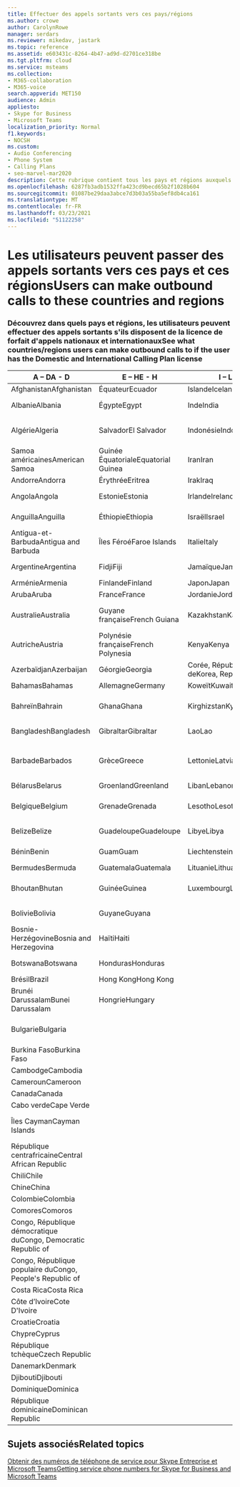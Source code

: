 ```yaml
---
title: Effectuer des appels sortants vers ces pays/régions
ms.author: crowe
author: CarolynRowe
manager: serdars
ms.reviewer: mikedav, jastark
ms.topic: reference
ms.assetid: e603431c-8264-4b47-ad9d-d2701ce318be
ms.tgt.pltfrm: cloud
ms.service: msteams
ms.collection:
- M365-collaboration
- M365-voice
search.appverid: MET150
audience: Admin
appliesto:
- Skype for Business
- Microsoft Teams
localization_priority: Normal
f1.keywords:
- NOCSH
ms.custom:
- Audio Conferencing
- Phone System
- Calling Plans
- seo-marvel-mar2020
description: Cette rubrique contient tous les pays et régions auxquels les utilisateurs peuvent passer des appels sortants s'ils ont un forfait d'appels.
ms.openlocfilehash: 6287fb3adb1532ffa423cd9becd65b2f1028b604
ms.sourcegitcommit: 01087be29daa3abce7d3b03a55ba5ef8db4ca161
ms.translationtype: MT
ms.contentlocale: fr-FR
ms.lasthandoff: 03/23/2021
ms.locfileid: "51122258"
---
```

# <a name="users-can-make-outbound-calls-to-these-countries-and-regions"></a><span data-ttu-id="4b2e4-103">Les utilisateurs peuvent passer des appels sortants vers ces pays et ces régions</span><span class="sxs-lookup"><span data-stu-id="4b2e4-103">Users can make outbound calls to these countries and regions</span></span>

### <a name="see-what-countriesregions-users-can-make-outbound-calls-to-if-the-user-has-the-domestic-and-international-calling-plan-license"></a><span data-ttu-id="4b2e4-104">Découvrez dans quels pays et régions, les utilisateurs peuvent effectuer des appels sortants s'ils disposent de la licence de forfait d'appels nationaux et internationaux</span><span class="sxs-lookup"><span data-stu-id="4b2e4-104">See what countries/regions users can make outbound calls to if the user has the Domestic and International Calling Plan license</span></span>

|<span data-ttu-id="4b2e4-105">**A – D**</span><span class="sxs-lookup"><span data-stu-id="4b2e4-105">**A - D**</span></span>| <span data-ttu-id="4b2e4-106">**E – H**</span><span class="sxs-lookup"><span data-stu-id="4b2e4-106">**E - H**</span></span>|<span data-ttu-id="4b2e4-107">**I – L**</span><span class="sxs-lookup"><span data-stu-id="4b2e4-107">**I - L**</span></span>|<span data-ttu-id="4b2e4-108">**M – O**</span><span class="sxs-lookup"><span data-stu-id="4b2e4-108">**M - O**</span></span>|<span data-ttu-id="4b2e4-109">**P – S**</span><span class="sxs-lookup"><span data-stu-id="4b2e4-109">**P - S**</span></span>|<span data-ttu-id="4b2e4-110">**T – Z**</span><span class="sxs-lookup"><span data-stu-id="4b2e4-110">**T - Z**</span></span>|
---|---|---|---|---|---|
|<span data-ttu-id="4b2e4-111">Afghanistan</span><span class="sxs-lookup"><span data-stu-id="4b2e4-111">Afghanistan</span></span>|<span data-ttu-id="4b2e4-112">Équateur</span><span class="sxs-lookup"><span data-stu-id="4b2e4-112">Ecuador</span></span> |<span data-ttu-id="4b2e4-113">Islande</span><span class="sxs-lookup"><span data-stu-id="4b2e4-113">Iceland</span></span> |<span data-ttu-id="4b2e4-114">Macao</span><span class="sxs-lookup"><span data-stu-id="4b2e4-114">Macau</span></span> |<span data-ttu-id="4b2e4-115">Pakistan</span><span class="sxs-lookup"><span data-stu-id="4b2e4-115">Pakistan</span></span> |<span data-ttu-id="4b2e4-116">Taïwan</span><span class="sxs-lookup"><span data-stu-id="4b2e4-116">Taiwan</span></span>   |
|<span data-ttu-id="4b2e4-117">Albanie</span><span class="sxs-lookup"><span data-stu-id="4b2e4-117">Albania</span></span>|<span data-ttu-id="4b2e4-118">Égypte</span><span class="sxs-lookup"><span data-stu-id="4b2e4-118">Egypt</span></span> |<span data-ttu-id="4b2e4-119">Inde</span><span class="sxs-lookup"><span data-stu-id="4b2e4-119">India</span></span> |<span data-ttu-id="4b2e4-120">Macédoine du Nord</span><span class="sxs-lookup"><span data-stu-id="4b2e4-120">Macedonia</span></span> |<span data-ttu-id="4b2e4-121">Palaos</span><span class="sxs-lookup"><span data-stu-id="4b2e4-121">Palau</span></span> |<span data-ttu-id="4b2e4-122">Tadjikistan</span><span class="sxs-lookup"><span data-stu-id="4b2e4-122">Tajikistan</span></span>   |
|<span data-ttu-id="4b2e4-123">Algérie</span><span class="sxs-lookup"><span data-stu-id="4b2e4-123">Algeria</span></span>|<span data-ttu-id="4b2e4-124">Salvador</span><span class="sxs-lookup"><span data-stu-id="4b2e4-124">El Salvador</span></span> |<span data-ttu-id="4b2e4-125">Indonésie</span><span class="sxs-lookup"><span data-stu-id="4b2e4-125">Indonesia</span></span> |<span data-ttu-id="4b2e4-126">Malawi</span><span class="sxs-lookup"><span data-stu-id="4b2e4-126">Malawi</span></span> |<span data-ttu-id="4b2e4-127">Autorité palestinienne</span><span class="sxs-lookup"><span data-stu-id="4b2e4-127">Palestinian Authority</span></span> |<span data-ttu-id="4b2e4-128">Tanzanie, République unie de</span><span class="sxs-lookup"><span data-stu-id="4b2e4-128">Tanzania, United Republic of</span></span>  |
|<span data-ttu-id="4b2e4-129">Samoa américaines</span><span class="sxs-lookup"><span data-stu-id="4b2e4-129">American Samoa</span></span>|<span data-ttu-id="4b2e4-130">Guinée Équatoriale</span><span class="sxs-lookup"><span data-stu-id="4b2e4-130">Equatorial Guinea</span></span> |<span data-ttu-id="4b2e4-131">Iran</span><span class="sxs-lookup"><span data-stu-id="4b2e4-131">Iran</span></span> |<span data-ttu-id="4b2e4-132">Malaisie</span><span class="sxs-lookup"><span data-stu-id="4b2e4-132">Malaysia</span></span> |<span data-ttu-id="4b2e4-133">Panama</span><span class="sxs-lookup"><span data-stu-id="4b2e4-133">Panama</span></span> | <span data-ttu-id="4b2e4-134">Thaïlande</span><span class="sxs-lookup"><span data-stu-id="4b2e4-134">Thailand</span></span>   |
|<span data-ttu-id="4b2e4-135">Andorre</span><span class="sxs-lookup"><span data-stu-id="4b2e4-135">Andorra</span></span> |<span data-ttu-id="4b2e4-136">Érythrée</span><span class="sxs-lookup"><span data-stu-id="4b2e4-136">Eritrea</span></span> |<span data-ttu-id="4b2e4-137">Irak</span><span class="sxs-lookup"><span data-stu-id="4b2e4-137">Iraq</span></span> |<span data-ttu-id="4b2e4-138">Mali</span><span class="sxs-lookup"><span data-stu-id="4b2e4-138">Mali</span></span> |<span data-ttu-id="4b2e4-139">Paraguay</span><span class="sxs-lookup"><span data-stu-id="4b2e4-139">Paraguay</span></span> |<span data-ttu-id="4b2e4-140">Togo</span><span class="sxs-lookup"><span data-stu-id="4b2e4-140">Togo</span></span>   |
|<span data-ttu-id="4b2e4-141">Angola</span><span class="sxs-lookup"><span data-stu-id="4b2e4-141">Angola</span></span> |<span data-ttu-id="4b2e4-142">Estonie</span><span class="sxs-lookup"><span data-stu-id="4b2e4-142">Estonia</span></span> |<span data-ttu-id="4b2e4-143">Irlande</span><span class="sxs-lookup"><span data-stu-id="4b2e4-143">Ireland</span></span> |<span data-ttu-id="4b2e4-144">Malte</span><span class="sxs-lookup"><span data-stu-id="4b2e4-144">Malta</span></span> |<span data-ttu-id="4b2e4-145">Pérou</span><span class="sxs-lookup"><span data-stu-id="4b2e4-145">Peru</span></span> | <span data-ttu-id="4b2e4-146">Trinité-et-Tobago</span><span class="sxs-lookup"><span data-stu-id="4b2e4-146">Trinidad and Tobago</span></span>  |
|<span data-ttu-id="4b2e4-147">Anguilla</span><span class="sxs-lookup"><span data-stu-id="4b2e4-147">Anguilla</span></span> |<span data-ttu-id="4b2e4-148">Éthiopie</span><span class="sxs-lookup"><span data-stu-id="4b2e4-148">Ethiopia</span></span> |<span data-ttu-id="4b2e4-149">Israël</span><span class="sxs-lookup"><span data-stu-id="4b2e4-149">Israel</span></span> |<span data-ttu-id="4b2e4-150">Îles Marshall</span><span class="sxs-lookup"><span data-stu-id="4b2e4-150">Marshall Islands</span></span> | <span data-ttu-id="4b2e4-151">Philippines</span><span class="sxs-lookup"><span data-stu-id="4b2e4-151">Philippines</span></span> | <span data-ttu-id="4b2e4-152">Turquie</span><span class="sxs-lookup"><span data-stu-id="4b2e4-152">Turkey</span></span> |
|<span data-ttu-id="4b2e4-153">Antigua-et-Barbuda</span><span class="sxs-lookup"><span data-stu-id="4b2e4-153">Antigua and Barbuda</span></span> | <span data-ttu-id="4b2e4-154">Îles Féroé</span><span class="sxs-lookup"><span data-stu-id="4b2e4-154">Faroe Islands</span></span> |<span data-ttu-id="4b2e4-155">Italie</span><span class="sxs-lookup"><span data-stu-id="4b2e4-155">Italy</span></span> |<span data-ttu-id="4b2e4-156">Martinique</span><span class="sxs-lookup"><span data-stu-id="4b2e4-156">Martinique</span></span> |<span data-ttu-id="4b2e4-157">Pologne</span><span class="sxs-lookup"><span data-stu-id="4b2e4-157">Poland</span></span> |<span data-ttu-id="4b2e4-158">Turkménistan</span><span class="sxs-lookup"><span data-stu-id="4b2e4-158">Turkmenistan</span></span> |
|<span data-ttu-id="4b2e4-159">Argentine</span><span class="sxs-lookup"><span data-stu-id="4b2e4-159">Argentina</span></span>|<span data-ttu-id="4b2e4-160">Fidji</span><span class="sxs-lookup"><span data-stu-id="4b2e4-160">Fiji</span></span> |<span data-ttu-id="4b2e4-161">Jamaïque</span><span class="sxs-lookup"><span data-stu-id="4b2e4-161">Jamaica</span></span> |<span data-ttu-id="4b2e4-162">Maurice</span><span class="sxs-lookup"><span data-stu-id="4b2e4-162">Mauritius</span></span> |<span data-ttu-id="4b2e4-163">Portugal</span><span class="sxs-lookup"><span data-stu-id="4b2e4-163">Portugal</span></span> |<span data-ttu-id="4b2e4-164">Turques-et-Caïques</span><span class="sxs-lookup"><span data-stu-id="4b2e4-164">Turks and Caicos</span></span>   |
|<span data-ttu-id="4b2e4-165">Arménie</span><span class="sxs-lookup"><span data-stu-id="4b2e4-165">Armenia</span></span> |<span data-ttu-id="4b2e4-166">Finlande</span><span class="sxs-lookup"><span data-stu-id="4b2e4-166">Finland</span></span> |<span data-ttu-id="4b2e4-167">Japon</span><span class="sxs-lookup"><span data-stu-id="4b2e4-167">Japan</span></span> |<span data-ttu-id="4b2e4-168">Mayotte</span><span class="sxs-lookup"><span data-stu-id="4b2e4-168">Mayotte</span></span> | <span data-ttu-id="4b2e4-169">Porto Rico</span><span class="sxs-lookup"><span data-stu-id="4b2e4-169">Puerto Rico</span></span> |<span data-ttu-id="4b2e4-170">Ouganda</span><span class="sxs-lookup"><span data-stu-id="4b2e4-170">Uganda</span></span>  |
|<span data-ttu-id="4b2e4-171">Aruba</span><span class="sxs-lookup"><span data-stu-id="4b2e4-171">Aruba</span></span> |<span data-ttu-id="4b2e4-172">France</span><span class="sxs-lookup"><span data-stu-id="4b2e4-172">France</span></span> |<span data-ttu-id="4b2e4-173">Jordanie</span><span class="sxs-lookup"><span data-stu-id="4b2e4-173">Jordan</span></span> |<span data-ttu-id="4b2e4-174">Mexique</span><span class="sxs-lookup"><span data-stu-id="4b2e4-174">Mexico</span></span> |<span data-ttu-id="4b2e4-175">Qatar</span><span class="sxs-lookup"><span data-stu-id="4b2e4-175">Qatar</span></span> | <span data-ttu-id="4b2e4-176">Ukraine</span><span class="sxs-lookup"><span data-stu-id="4b2e4-176">Ukraine</span></span>   |
|<span data-ttu-id="4b2e4-177">Australie</span><span class="sxs-lookup"><span data-stu-id="4b2e4-177">Australia</span></span> |<span data-ttu-id="4b2e4-178">Guyane française</span><span class="sxs-lookup"><span data-stu-id="4b2e4-178">French Guiana</span></span> |<span data-ttu-id="4b2e4-179">Kazakhstan</span><span class="sxs-lookup"><span data-stu-id="4b2e4-179">Kazakhstan</span></span> |<span data-ttu-id="4b2e4-180">Micronésie</span><span class="sxs-lookup"><span data-stu-id="4b2e4-180">Micronesia</span></span> |<span data-ttu-id="4b2e4-181">La Réunion</span><span class="sxs-lookup"><span data-stu-id="4b2e4-181">Reunion</span></span> |<span data-ttu-id="4b2e4-182">Émirats arabes unis (E.A.U)</span><span class="sxs-lookup"><span data-stu-id="4b2e4-182">United Arab Emirates (U.A.E)</span></span>  |
|<span data-ttu-id="4b2e4-183">Autriche</span><span class="sxs-lookup"><span data-stu-id="4b2e4-183">Austria</span></span> |<span data-ttu-id="4b2e4-184">Polynésie française</span><span class="sxs-lookup"><span data-stu-id="4b2e4-184">French Polynesia</span></span> |<span data-ttu-id="4b2e4-185">Kenya</span><span class="sxs-lookup"><span data-stu-id="4b2e4-185">Kenya</span></span> |<span data-ttu-id="4b2e4-186">Moldavie, République de</span><span class="sxs-lookup"><span data-stu-id="4b2e4-186">Moldova, Republic of</span></span> |<span data-ttu-id="4b2e4-187">Roumanie</span><span class="sxs-lookup"><span data-stu-id="4b2e4-187">Romania</span></span> |<span data-ttu-id="4b2e4-188">Royaume-Uni (RU)</span><span class="sxs-lookup"><span data-stu-id="4b2e4-188">United Kingdom (U.K.)</span></span> |
|<span data-ttu-id="4b2e4-189">Azerbaïdjan</span><span class="sxs-lookup"><span data-stu-id="4b2e4-189">Azerbaijan</span></span> |<span data-ttu-id="4b2e4-190">Géorgie</span><span class="sxs-lookup"><span data-stu-id="4b2e4-190">Georgia</span></span> |<span data-ttu-id="4b2e4-191">Corée, République de</span><span class="sxs-lookup"><span data-stu-id="4b2e4-191">Korea, Republic of</span></span> |<span data-ttu-id="4b2e4-192">Monaco</span><span class="sxs-lookup"><span data-stu-id="4b2e4-192">Monaco</span></span> | <span data-ttu-id="4b2e4-193">Russie</span><span class="sxs-lookup"><span data-stu-id="4b2e4-193">Russian Federation</span></span> |<span data-ttu-id="4b2e4-194">États-Unis (É.-U.)</span><span class="sxs-lookup"><span data-stu-id="4b2e4-194">United States (U.S.)</span></span>  |
|<span data-ttu-id="4b2e4-195">Bahamas</span><span class="sxs-lookup"><span data-stu-id="4b2e4-195">Bahamas</span></span> |<span data-ttu-id="4b2e4-196">Allemagne</span><span class="sxs-lookup"><span data-stu-id="4b2e4-196">Germany</span></span> |<span data-ttu-id="4b2e4-197">Koweït</span><span class="sxs-lookup"><span data-stu-id="4b2e4-197">Kuwait</span></span> |<span data-ttu-id="4b2e4-198">Mongolie</span><span class="sxs-lookup"><span data-stu-id="4b2e4-198">Mongolia</span></span> |<span data-ttu-id="4b2e4-199">Rwanda</span><span class="sxs-lookup"><span data-stu-id="4b2e4-199">Rwanda</span></span> | <span data-ttu-id="4b2e4-200">Uruguay</span><span class="sxs-lookup"><span data-stu-id="4b2e4-200">Uruguay</span></span> |
|<span data-ttu-id="4b2e4-201">Bahreïn</span><span class="sxs-lookup"><span data-stu-id="4b2e4-201">Bahrain</span></span> |<span data-ttu-id="4b2e4-202">Ghana</span><span class="sxs-lookup"><span data-stu-id="4b2e4-202">Ghana</span></span> |<span data-ttu-id="4b2e4-203">Kirghizstan</span><span class="sxs-lookup"><span data-stu-id="4b2e4-203">Kyrgyzstan</span></span> |<span data-ttu-id="4b2e4-204">Monténégro</span><span class="sxs-lookup"><span data-stu-id="4b2e4-204">Montenegro</span></span> | <span data-ttu-id="4b2e4-205">Saint-Christophe-et-Niévès</span><span class="sxs-lookup"><span data-stu-id="4b2e4-205">Saint Kitts and Nevis</span></span> |<span data-ttu-id="4b2e4-206">Ouzbékistan</span><span class="sxs-lookup"><span data-stu-id="4b2e4-206">Uzbekistan</span></span>  |
|<span data-ttu-id="4b2e4-207">Bangladesh</span><span class="sxs-lookup"><span data-stu-id="4b2e4-207">Bangladesh</span></span> |<span data-ttu-id="4b2e4-208">Gibraltar</span><span class="sxs-lookup"><span data-stu-id="4b2e4-208">Gibraltar</span></span> |<span data-ttu-id="4b2e4-209">Lao</span><span class="sxs-lookup"><span data-stu-id="4b2e4-209">Lao</span></span> |<span data-ttu-id="4b2e4-210">Montserrat</span><span class="sxs-lookup"><span data-stu-id="4b2e4-210">Montserrat</span></span> | <span data-ttu-id="4b2e4-211">Sainte-Lucie</span><span class="sxs-lookup"><span data-stu-id="4b2e4-211">Saint Lucia</span></span> |<span data-ttu-id="4b2e4-212">État de la Cité du Vatican</span><span class="sxs-lookup"><span data-stu-id="4b2e4-212">Vatican City State</span></span>  |
|<span data-ttu-id="4b2e4-213">Barbade</span><span class="sxs-lookup"><span data-stu-id="4b2e4-213">Barbados</span></span> |<span data-ttu-id="4b2e4-214">Grèce</span><span class="sxs-lookup"><span data-stu-id="4b2e4-214">Greece</span></span> |<span data-ttu-id="4b2e4-215">Lettonie</span><span class="sxs-lookup"><span data-stu-id="4b2e4-215">Latvia</span></span> |<span data-ttu-id="4b2e4-216">Maroc</span><span class="sxs-lookup"><span data-stu-id="4b2e4-216">Morocco</span></span> |<span data-ttu-id="4b2e4-217">Saint-Vincent-et-les-Grenadines</span><span class="sxs-lookup"><span data-stu-id="4b2e4-217">Saint Vincent and the Grenadines</span></span> |<span data-ttu-id="4b2e4-218">Venezuela</span><span class="sxs-lookup"><span data-stu-id="4b2e4-218">Venezuela</span></span>   |
|<span data-ttu-id="4b2e4-219">Bélarus</span><span class="sxs-lookup"><span data-stu-id="4b2e4-219">Belarus</span></span> |<span data-ttu-id="4b2e4-220">Groenland</span><span class="sxs-lookup"><span data-stu-id="4b2e4-220">Greenland</span></span> |<span data-ttu-id="4b2e4-221">Liban</span><span class="sxs-lookup"><span data-stu-id="4b2e4-221">Lebanon</span></span> |<span data-ttu-id="4b2e4-222">Mozambique</span><span class="sxs-lookup"><span data-stu-id="4b2e4-222">Mozambique</span></span> | <span data-ttu-id="4b2e4-223">Saint-Marin</span><span class="sxs-lookup"><span data-stu-id="4b2e4-223">San Marino</span></span> |<span data-ttu-id="4b2e4-224">Vietnam</span><span class="sxs-lookup"><span data-stu-id="4b2e4-224">Viet Nam</span></span>  |
|<span data-ttu-id="4b2e4-225">Belgique</span><span class="sxs-lookup"><span data-stu-id="4b2e4-225">Belgium</span></span> |<span data-ttu-id="4b2e4-226">Grenade</span><span class="sxs-lookup"><span data-stu-id="4b2e4-226">Grenada</span></span> |<span data-ttu-id="4b2e4-227">Lesotho</span><span class="sxs-lookup"><span data-stu-id="4b2e4-227">Lesotho</span></span> |<span data-ttu-id="4b2e4-228">Myanmar</span><span class="sxs-lookup"><span data-stu-id="4b2e4-228">Myanmar</span></span> | <span data-ttu-id="4b2e4-229">Arabie Saoudite</span><span class="sxs-lookup"><span data-stu-id="4b2e4-229">Saudi Arabia</span></span> | <span data-ttu-id="4b2e4-230">Îles Vierges (britanniques)</span><span class="sxs-lookup"><span data-stu-id="4b2e4-230">Virgin Islands (British)</span></span> |
|<span data-ttu-id="4b2e4-231">Belize</span><span class="sxs-lookup"><span data-stu-id="4b2e4-231">Belize</span></span> |<span data-ttu-id="4b2e4-232">Guadeloupe</span><span class="sxs-lookup"><span data-stu-id="4b2e4-232">Guadeloupe</span></span> |<span data-ttu-id="4b2e4-233">Libye</span><span class="sxs-lookup"><span data-stu-id="4b2e4-233">Libya</span></span> |<span data-ttu-id="4b2e4-234">Namibie</span><span class="sxs-lookup"><span data-stu-id="4b2e4-234">Namibia</span></span> |<span data-ttu-id="4b2e4-235">Sénégal</span><span class="sxs-lookup"><span data-stu-id="4b2e4-235">Senegal</span></span> | <span data-ttu-id="4b2e4-236">Îles Vierges (États-Unis)</span><span class="sxs-lookup"><span data-stu-id="4b2e4-236">Virgin Islands (U.S.)</span></span>  |
|<span data-ttu-id="4b2e4-237">Bénin</span><span class="sxs-lookup"><span data-stu-id="4b2e4-237">Benin</span></span> |<span data-ttu-id="4b2e4-238">Guam</span><span class="sxs-lookup"><span data-stu-id="4b2e4-238">Guam</span></span> |<span data-ttu-id="4b2e4-239">Liechtenstein</span><span class="sxs-lookup"><span data-stu-id="4b2e4-239">Liechtenstein</span></span> |<span data-ttu-id="4b2e4-240">Népal</span><span class="sxs-lookup"><span data-stu-id="4b2e4-240">Nepal</span></span> | <span data-ttu-id="4b2e4-241">Serbie</span><span class="sxs-lookup"><span data-stu-id="4b2e4-241">Serbia</span></span> | <span data-ttu-id="4b2e4-242">Îles Wallis et Futuna</span><span class="sxs-lookup"><span data-stu-id="4b2e4-242">Wallis and Futuna Islands</span></span>  |
|<span data-ttu-id="4b2e4-243">Bermudes</span><span class="sxs-lookup"><span data-stu-id="4b2e4-243">Bermuda</span></span> |<span data-ttu-id="4b2e4-244">Guatemala</span><span class="sxs-lookup"><span data-stu-id="4b2e4-244">Guatemala</span></span> |<span data-ttu-id="4b2e4-245">Lituanie</span><span class="sxs-lookup"><span data-stu-id="4b2e4-245">Lithuania</span></span> |<span data-ttu-id="4b2e4-246">Pays-Bas</span><span class="sxs-lookup"><span data-stu-id="4b2e4-246">Netherlands</span></span> |<span data-ttu-id="4b2e4-247">Singapour</span><span class="sxs-lookup"><span data-stu-id="4b2e4-247">Singapore</span></span> |<span data-ttu-id="4b2e4-248">Yémen</span><span class="sxs-lookup"><span data-stu-id="4b2e4-248">Yemen</span></span> |
|<span data-ttu-id="4b2e4-249">Bhoutan</span><span class="sxs-lookup"><span data-stu-id="4b2e4-249">Bhutan</span></span> |<span data-ttu-id="4b2e4-250">Guinée</span><span class="sxs-lookup"><span data-stu-id="4b2e4-250">Guinea</span></span> |<span data-ttu-id="4b2e4-251">Luxembourg</span><span class="sxs-lookup"><span data-stu-id="4b2e4-251">Luxembourg</span></span> |<span data-ttu-id="4b2e4-252">Antilles Néerlandaises</span><span class="sxs-lookup"><span data-stu-id="4b2e4-252">Netherlands Antilles</span></span> |<span data-ttu-id="4b2e4-253">Slovaquie</span><span class="sxs-lookup"><span data-stu-id="4b2e4-253">Slovakia</span></span> |<span data-ttu-id="4b2e4-254">Zambie</span><span class="sxs-lookup"><span data-stu-id="4b2e4-254">Zambia</span></span>  |
|<span data-ttu-id="4b2e4-255">Bolivie</span><span class="sxs-lookup"><span data-stu-id="4b2e4-255">Bolivia</span></span> |<span data-ttu-id="4b2e4-256">Guyane</span><span class="sxs-lookup"><span data-stu-id="4b2e4-256">Guyana</span></span>| |<span data-ttu-id="4b2e4-257">Nouvelle-Calédonie</span><span class="sxs-lookup"><span data-stu-id="4b2e4-257">New Caledonia</span></span> |<span data-ttu-id="4b2e4-258">Slovénie</span><span class="sxs-lookup"><span data-stu-id="4b2e4-258">Slovenia</span></span> |<span data-ttu-id="4b2e4-259">Zimbabwe</span><span class="sxs-lookup"><span data-stu-id="4b2e4-259">Zimbabwe</span></span> |
|<span data-ttu-id="4b2e4-260">Bosnie-Herzégovine</span><span class="sxs-lookup"><span data-stu-id="4b2e4-260">Bosnia and Herzegovina</span></span> |<span data-ttu-id="4b2e4-261">Haïti</span><span class="sxs-lookup"><span data-stu-id="4b2e4-261">Haiti</span></span> ||<span data-ttu-id="4b2e4-262">Nouvelle-Zélande</span><span class="sxs-lookup"><span data-stu-id="4b2e4-262">New Zealand</span></span> |<span data-ttu-id="4b2e4-263">Afrique du Sud</span><span class="sxs-lookup"><span data-stu-id="4b2e4-263">South Africa</span></span> | 
|<span data-ttu-id="4b2e4-264">Botswana</span><span class="sxs-lookup"><span data-stu-id="4b2e4-264">Botswana</span></span> |<span data-ttu-id="4b2e4-265">Honduras</span><span class="sxs-lookup"><span data-stu-id="4b2e4-265">Honduras</span></span> ||<span data-ttu-id="4b2e4-266">Nicaragua</span><span class="sxs-lookup"><span data-stu-id="4b2e4-266">Nicaragua</span></span> |<span data-ttu-id="4b2e4-267">Soudan du Sud</span><span class="sxs-lookup"><span data-stu-id="4b2e4-267">South Sudan</span></span> |
|<span data-ttu-id="4b2e4-268">Brésil</span><span class="sxs-lookup"><span data-stu-id="4b2e4-268">Brazil</span></span> |<span data-ttu-id="4b2e4-269">Hong Kong</span><span class="sxs-lookup"><span data-stu-id="4b2e4-269">Hong Kong</span></span> ||<span data-ttu-id="4b2e4-270">Niger</span><span class="sxs-lookup"><span data-stu-id="4b2e4-270">Niger</span></span> |<span data-ttu-id="4b2e4-271">Espagne</span><span class="sxs-lookup"><span data-stu-id="4b2e4-271">Spain</span></span> | 
|<span data-ttu-id="4b2e4-272">Brunéi Darussalam</span><span class="sxs-lookup"><span data-stu-id="4b2e4-272">Bunei Darussalam</span></span> |<span data-ttu-id="4b2e4-273">Hongrie</span><span class="sxs-lookup"><span data-stu-id="4b2e4-273">Hungary</span></span> ||<span data-ttu-id="4b2e4-274">Nigéria</span><span class="sxs-lookup"><span data-stu-id="4b2e4-274">Nigeria</span></span> |<span data-ttu-id="4b2e4-275">Sri Lanka</span><span class="sxs-lookup"><span data-stu-id="4b2e4-275">Sri Lanka</span></span> | 
|<span data-ttu-id="4b2e4-276">Bulgarie</span><span class="sxs-lookup"><span data-stu-id="4b2e4-276">Bulgaria</span></span> |||<span data-ttu-id="4b2e4-277">Îles Mariannes du Nord</span><span class="sxs-lookup"><span data-stu-id="4b2e4-277">Northern Mariana Islands</span></span> |<span data-ttu-id="4b2e4-278">Saint-Pierre-et-Miquelon</span><span class="sxs-lookup"><span data-stu-id="4b2e4-278">St. Pierre and Miquelon</span></span> |
|<span data-ttu-id="4b2e4-279">Burkina Faso</span><span class="sxs-lookup"><span data-stu-id="4b2e4-279">Burkina Faso</span></span> |||<span data-ttu-id="4b2e4-280">Norvège</span><span class="sxs-lookup"><span data-stu-id="4b2e4-280">Norway</span></span> |<span data-ttu-id="4b2e4-281">Soudan</span><span class="sxs-lookup"><span data-stu-id="4b2e4-281">Sudan</span></span> |
|<span data-ttu-id="4b2e4-282">Cambodge</span><span class="sxs-lookup"><span data-stu-id="4b2e4-282">Cambodia</span></span> |||<span data-ttu-id="4b2e4-283">Oman</span><span class="sxs-lookup"><span data-stu-id="4b2e4-283">Oman</span></span> |<span data-ttu-id="4b2e4-284">Suriname</span><span class="sxs-lookup"><span data-stu-id="4b2e4-284">Suriname</span></span> | 
|<span data-ttu-id="4b2e4-285">Cameroun</span><span class="sxs-lookup"><span data-stu-id="4b2e4-285">Cameroon</span></span> ||||<span data-ttu-id="4b2e4-286">Swaziland</span><span class="sxs-lookup"><span data-stu-id="4b2e4-286">Swaziland</span></span> |
|<span data-ttu-id="4b2e4-287">Canada</span><span class="sxs-lookup"><span data-stu-id="4b2e4-287">Canada</span></span> ||||<span data-ttu-id="4b2e4-288">Suède</span><span class="sxs-lookup"><span data-stu-id="4b2e4-288">Sweden</span></span> | 
|<span data-ttu-id="4b2e4-289">Cabo verde</span><span class="sxs-lookup"><span data-stu-id="4b2e4-289">Cape Verde</span></span> ||||<span data-ttu-id="4b2e4-290">Suisse</span><span class="sxs-lookup"><span data-stu-id="4b2e4-290">Switzerland</span></span> |
|<span data-ttu-id="4b2e4-291">Îles Cayman</span><span class="sxs-lookup"><span data-stu-id="4b2e4-291">Cayman Islands</span></span> ||||<span data-ttu-id="4b2e4-292">République arabe syrienne</span><span class="sxs-lookup"><span data-stu-id="4b2e4-292">Syrian Arab Republic</span></span> |
|<span data-ttu-id="4b2e4-293">République centrafricaine</span><span class="sxs-lookup"><span data-stu-id="4b2e4-293">Central African Republic</span></span> |
|<span data-ttu-id="4b2e4-294">Chili</span><span class="sxs-lookup"><span data-stu-id="4b2e4-294">Chile</span></span> |
|<span data-ttu-id="4b2e4-295">Chine</span><span class="sxs-lookup"><span data-stu-id="4b2e4-295">China</span></span> |
|<span data-ttu-id="4b2e4-296">Colombie</span><span class="sxs-lookup"><span data-stu-id="4b2e4-296">Colombia</span></span> |
|<span data-ttu-id="4b2e4-297">Comores</span><span class="sxs-lookup"><span data-stu-id="4b2e4-297">Comoros</span></span> |
|<span data-ttu-id="4b2e4-298">Congo, République démocratique du</span><span class="sxs-lookup"><span data-stu-id="4b2e4-298">Congo, Democratic Republic of</span></span> |
|<span data-ttu-id="4b2e4-299">Congo, République populaire du</span><span class="sxs-lookup"><span data-stu-id="4b2e4-299">Congo, People's Republic of</span></span> |
|<span data-ttu-id="4b2e4-300">Costa Rica</span><span class="sxs-lookup"><span data-stu-id="4b2e4-300">Costa Rica</span></span> |
|<span data-ttu-id="4b2e4-301">Côte d’Ivoire</span><span class="sxs-lookup"><span data-stu-id="4b2e4-301">Cote D'Ivoire</span></span> |
|<span data-ttu-id="4b2e4-302">Croatie</span><span class="sxs-lookup"><span data-stu-id="4b2e4-302">Croatia</span></span> |
|<span data-ttu-id="4b2e4-303">Chypre</span><span class="sxs-lookup"><span data-stu-id="4b2e4-303">Cyprus</span></span> |
|<span data-ttu-id="4b2e4-304">République tchèque</span><span class="sxs-lookup"><span data-stu-id="4b2e4-304">Czech Republic</span></span> |
|<span data-ttu-id="4b2e4-305">Danemark</span><span class="sxs-lookup"><span data-stu-id="4b2e4-305">Denmark</span></span> |
|<span data-ttu-id="4b2e4-306">Djibouti</span><span class="sxs-lookup"><span data-stu-id="4b2e4-306">Djibouti</span></span> |
|<span data-ttu-id="4b2e4-307">Dominique</span><span class="sxs-lookup"><span data-stu-id="4b2e4-307">Dominica</span></span> |
|<span data-ttu-id="4b2e4-308">République dominicaine</span><span class="sxs-lookup"><span data-stu-id="4b2e4-308">Dominican Republic</span></span> |

## <a name="related-topics"></a><span data-ttu-id="4b2e4-309">Sujets associés</span><span class="sxs-lookup"><span data-stu-id="4b2e4-309">Related topics</span></span>

[<span data-ttu-id="4b2e4-310">Obtenir des numéros de téléphone de service pour Skype Entreprise et Microsoft Teams</span><span class="sxs-lookup"><span data-stu-id="4b2e4-310">Getting service phone numbers for Skype for Business and Microsoft Teams</span></span>](../getting-service-phone-numbers.md)

  
